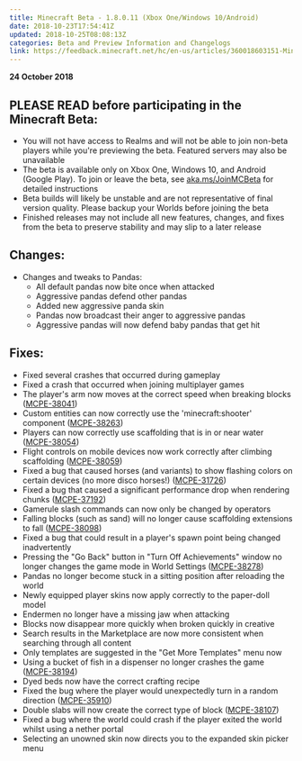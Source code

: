 ```yaml
---
title: Minecraft Beta - 1.8.0.11 (Xbox One/Windows 10/Android)
date: 2018-10-23T17:54:41Z
updated: 2018-10-25T08:08:13Z
categories: Beta and Preview Information and Changelogs
link: https://feedback.minecraft.net/hc/en-us/articles/360018603151-Minecraft-Beta-1-8-0-11-Xbox-One-Windows-10-Android-
---
```


**24 October 2018**

## PLEASE READ before participating in the Minecraft Beta:

- You will not have access to Realms and will not be able to join non-beta players while you're previewing the beta. Featured servers may also be unavailable
- The beta is available only on Xbox One, Windows 10, and Android (Google Play). To join or leave the beta, see [aka.ms/JoinMCBeta](https://aka.ms/JoinMCBeta) for detailed instructions
- Beta builds will likely be unstable and are not representative of final version quality. Please backup your Worlds before joining the beta
- Finished releases may not include all new features, changes, and fixes from the beta to preserve stability and may slip to a later release

## Changes:

- Changes and tweaks to Pandas:
  - All default pandas now bite once when attacked
  - Aggressive pandas defend other pandas
  - Added new aggressive panda skin
  - Pandas now broadcast their anger to aggressive pandas
  - Aggressive pandas will now defend baby pandas that get hit

## Fixes:

- Fixed several crashes that occurred during gameplay 
- Fixed a crash that occurred when joining multiplayer games 
- The player's arm now moves at the correct speed when breaking blocks ([MCPE-38041](https://bugs.mojang.com/browse/MCPE-38041))
- Custom entities can now correctly use the 'minecraft:shooter' component ([MCPE-38263](https://bugs.mojang.com/browse/MCPE-38263))
- Players can now correctly use scaffolding that is in or near water ([MCPE-38054](https://bugs.mojang.com/browse/MCPE-38054))
- Flight controls on mobile devices now work correctly after climbing scaffolding ([MCPE-38059](https://bugs.mojang.com/browse/MCPE-38059))
- Fixed a bug that caused horses (and variants) to show flashing colors on certain devices (no more disco horses!) ([MCPE-31726](https://bugs.mojang.com/browse/MCPE-31726))
- Fixed a bug that caused a significant performance drop when rendering chunks ([MCPE-37192](https://bugs.mojang.com/browse/MCPE-37192))
- Gamerule slash commands can now only be changed by operators 
- Falling blocks (such as sand) will no longer cause scaffolding extensions to fall ([MCPE-38098](https://bugs.mojang.com/browse/MCPE-38098))
- Fixed a bug that could result in a player's spawn point being changed inadvertently 
- Pressing the "Go Back" button in "Turn Off Achievements" window no longer changes the game mode in World Settings ([MCPE-38278](https://bugs.mojang.com/browse/MCPE-38278))
- Pandas no longer become stuck in a sitting position after reloading the world 
- Newly equipped player skins now apply correctly to the paper-doll model 
- Endermen no longer have a missing jaw when attacking 
- Blocks now disappear more quickly when broken quickly in creative 
- Search results in the Marketplace are now more consistent when searching through all content 
- Only templates are suggested in the "Get More Templates" menu now 
- Using a bucket of fish in a dispenser no longer crashes the game ([MCPE-38194](https://bugs.mojang.com/browse/MCPE-38194))
- Dyed beds now have the correct crafting recipe 
- Fixed the bug where the player would unexpectedly turn in a random direction ([MCPE-35910](https://bugs.mojang.com/browse/MCPE-35910))
- Double slabs will now create the correct type of block ([MCPE-38107](https://bugs.mojang.com/browse/MCPE-38107))
- Fixed a bug where the world could crash if the player exited the world whilst using a nether portal 
- Selecting an unowned skin now directs you to the expanded skin picker menu
